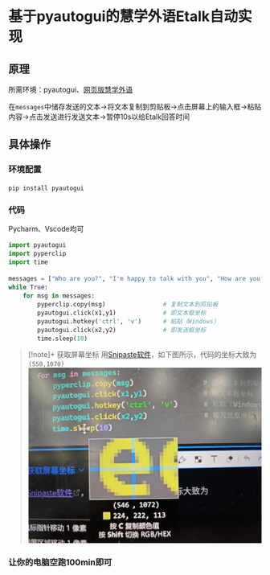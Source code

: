 # 基于pyautogui的慧学外语Etalk自动实现

## 原理
所需环境：pyautogui、[网页版慧学外语](https://elang.zju.edu.cn/#/home)

在`messages`中储存发送的文本->将文本复制到剪贴板->点击屏幕上的输入框->粘贴内容->点击发送进行发送文本->暂停10s以给Etalk回答时间
## 具体操作
### 环境配置
`pip install pyautogui`

### 代码
Pycharm、Vscode均可
```python
import pyautogui  
import pyperclip  
import time  
  
messages = ["Who are you?", "I'm happy to talk with you", "How are you?"]  
while True:  
    for msg in messages:  
        pyperclip.copy(msg)                # 复制文本到剪贴板  
        pyautogui.click(x1,y1)             # 即文本框坐标  
        pyautogui.hotkey('ctrl', 'v')      # 粘贴（Windows）  
        pyautogui.click(x2,y2)             # 即发送框坐标
        time.sleep(10)
```

>[!note]+ 获取屏幕坐标
>用[Snipaste软件](https://dl.snipaste.com/win-x64-cn)，如下图所示，代码的坐标大致为`(550,1070)`
>![demo](assets/pyautogui_Etalk_demo.jpg)

### 让你的电脑空跑100min即可